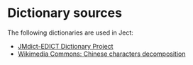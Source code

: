 # Dictionary sources

The following dictionaries are used in Ject:

- [JMdict-EDICT Dictionary Project](https://www.edrdg.org/wiki/index.php/JMdict-EDICT_Dictionary_Project)
- [Wikimedia Commons: Chinese characters decomposition](https://commons.wikimedia.org/wiki/Commons:Chinese_characters_decomposition)

